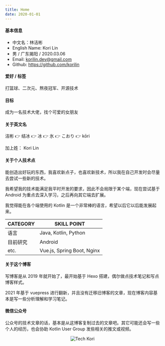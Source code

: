```yaml
---
title: Home
date: 2020-01-01
---
```


#### 基本信息

- 中文名：林洁彬
- English Name: Kori Lin
- 男 / 广东揭阳 / 2020.03.06
- Email: korilin.dev@gmail.com
- Github: https://github.com/korilin

#### 爱好 / 标签

打篮球、二次元、熬夜冠军、开源技术

#### 目标

成为一名技术大佬，找个可爱的女朋友

#### 关于英文名

洁彬 👉 结冰 👉 冰 👉 氷 👉 こおり 👉 kōri

加上姓： Kori Lin

#### 关于个人技术点

能创造出好玩的东西，我喜欢新点子，也喜欢新技术，所以我在自己开发时会尽量去尝试一些新的技术。

我希望我的技术能满足我平时开发的要求，因此不会局限于某个端，现在尝试基于 Android 为重点去深入学习，之后再向其它端去扩展。

我觉得能在各个端使用的 Kotlin 是一个非常棒的语言，希望以后它以后能发展起来。

| CATEGORY | SKILL POINT |
| --- | --- |
| 语言 | Java, Kotlin, Python |
| 目前研究 | Android |
| etc. | Vue.js, Spring Boot, Nginx |

#### 关于这个博客

写博客是从 2019 年就开始了，最开始基于 Hexo 搭建，偶尔做点技术笔记和写点博客样式。

2021 年基于 vuepress 进行翻新，并且没有迁移旧博客的文章，现在博客内容基本是写一些分析理解和学习笔记。

#### 微信公众号

公众号的技术文章的话，基本是从这博客复制过去的文章吧。其它可能还会写一些个人的经历，也会协助 Kotlin User Group 发些相关的推文或视频。

<div style="text-align: center">

![Tech Kori](./tech-kori-l.png)

</div>
